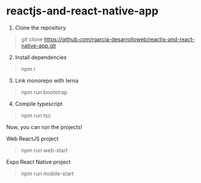 # reactjs-and-react-native-app

1) Clone the repository
> git clone https://github.com/rgarcia-desarrolloweb/reactjs-and-react-native-app.git

2) Install dependencies
> npm i

3) Link monorepo with lerna
> npm run bootstrap

4) Compile typescript
> npm run tsc

Now, you can run the projects!

Web ReactJS project
> npm run web-start


Expo React Native project
> npm run mobile-start
